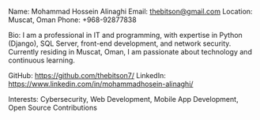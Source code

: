 Name: Mohammad Hossein Alinaghi
Email: thebitson@gmail.com
Location: Muscat, Oman
Phone: +968-92877838

Bio: I am a professional in IT and programming, with expertise in Python (Django), SQL Server, front-end development, and network security. Currently residing in Muscat, Oman, I am passionate about technology and continuous learning.

GitHub: https://github.com/thebitson7/
LinkedIn: https://www.linkedin.com/in/mohammadhosein-alinaghi/

Interests: Cybersecurity, Web Development, Mobile App Development, Open Source Contributions
